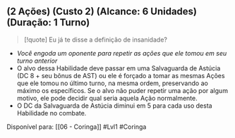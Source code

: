 ## (2 Ações) (Custo 2) (Alcance: 6 Unidades) (Duração: 1 Turno)

> [!quote] Eu já te disse a definição de insanidade?

- *Você engoda um oponente para repetir as ações que ele tomou em seu turno anterior*
- O alvo dessa Habilidade deve passar em uma Salvaguarda de Astúcia (DC 8 + seu bônus de AST) ou ele é forçado a tomar as mesmas Ações que ele tomou no último turno, na mesma ordem, preservando ao máximo os específicos. Se o alvo não puder repetir uma ação por algum motivo, ele pode decidir qual seria aquela Ação normalmente.
- O DC da Salvaguarda de Astúcia diminui em 5 para cada uso desta Habilidade no combate.

Disponível para: [[06 - Coringa]]
#Lvl1  #Coringa 